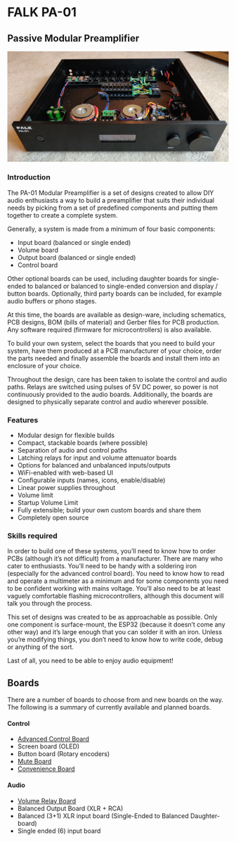 # FALK PA-01
## Passive Modular Preamplifier

![PA-01 built](img/pa-01-overview.jpg)

### Introduction
The PA-01 Modular Preamplifier is a set of designs created to allow DIY audio enthusiasts a way to build a preamplifier that suits their individual needs by picking from a set of predefined components and putting them together to create a complete system.

Generally, a system is made from a minimum of four basic components:
* Input board (balanced or single ended)
* Volume board
* Output board (balanced or single ended)
* Control board

Other optional boards can be used, including daughter boards for single-ended to balanced or balanced to single-ended conversion and display / button boards. Optionally, third party boards can be included, for example audio buffers or phono stages.

At this time, the boards are available as design-ware, including schematics, PCB designs, BOM (bills of material) and Gerber files for PCB production. Any software required (firmware for microcontrollers) is also available.

To build your own system, select the boards that you need to build your system, have them produced at a PCB manufacturer of your choice, order the parts needed and finally assemble the boards and install them into an enclosure of your choice.

Throughout the design, care has been taken to isolate the control and audio paths. Relays are switched using pulses of 5V DC power, so power is not continuously provided to the audio boards. Additionally, the boards are designed to physically separate control and audio wherever possible.

### Features
* Modular design for flexible builds
* Compact, stackable boards (where possible)
* Separation of audio and control paths
* Latching relays for input and volume attenuator boards
* Options for balanced and unbalanced inputs/outputs
* WiFi-enabled with web-based UI
* Configurable inputs (names, icons, enable/disable)
* Linear power supplies throughout
* Volume limit
* Startup Volume Limit
* Fully extensible; build your own custom boards and share them
* Completely open source

### Skills required
In order to build one of these systems, you’ll need to know how to order PCBs (although it’s not difficult) from a manufacturer. There are many who cater to enthusiasts. You’ll need to be handy with a soldering iron (especially for the advanced control board). You need to know how to read and operate a multimeter as a minimum and for some components you need to be confident working with mains voltage. You’ll also need to be at least vaguely comfortable flashing microcontrollers, although this document will talk you through the process.

This set of designs was created to be as approachable as possible. Only one component is surface-mount, the ESP32 (because it doesn’t come any other way) and it’s large enough that you can solder it with an iron. Unless you’re modifying things, you don’t need to know how to write code, debug or anything of the sort.

Last of all, you need to be able to enjoy audio equipment!

## Boards
There are a number of boards to choose from and new boards on the way. The following is a summary of currently available and planned boards.

#### Control
* [Advanced Control Board](boards/control/advanced-control-board/)
* Screen board (OLED)
* Button board (Rotary encoders)
* [Mute Board](boards/misc/mute/)
* [Convenience Board](boards/misc/convenience/)

#### Audio
* [Volume Relay Board](boards/audio/relay-volume/)
* Balanced Output Board (XLR + RCA)
* Balanced (3+1) XLR input board (Single-Ended to Balanced Daughter-board)
* Single ended (6) input board
